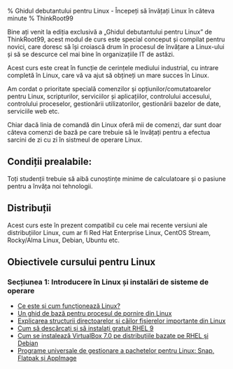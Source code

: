 % Ghidul debutantului pentru Linux - Începeți să învățați Linux în câteva minute
% ThinkRoot99

Bine ați venit la ediția exclusivă a „Ghidul debutantului pentru Linux” de ThinkRoot99, acest modul de curs este special conceput și compilat pentru novici, care doresc să își croiască drum în procesul de învățare a Linux-ului și să se descurce cel mai bine în organizațiile IT de astăzi.

Acest curs este creat în funcție de cerințele mediului industrial, cu intrare completă în Linux, care vă va ajut să obțineți un mare succes în Linux.

Am cordat o prioritate specială comenzilor și opțiunilor/comutatoarelor pentru Linux, scripturilor, serviciilor și aplicațiilor, controlului accesului, controlului proceselor, gestionării utilizatorilor, gestionării bazelor de date, serviciile web etc.

Chiar dacă linia de comandă din Linux oferă mii de comenzi, dar sunt doar câteva comenzi de bază pe care trebuie să le învățați pentru a efectua sarcini de zi cu zi în sistmeul de operare Linux.

## Condiții prealabile:

Toți studenții trebuie să aibă cunoștințe minime de calculatoare și o pasiune pentru a învăța noi tehnologii.

## Distribuții

Acest curs este în prezent compatibil cu cele mai recente versiuni ale distribuțiilor Linux, cum ar fi Red Hat Enterprise Linux, CentOS Stream, Rocky/Alma Linux, Debian, Ubuntu etc.

## Obiectivele cursului pentru Linux

### Secțiunea 1: Introducere în Linux și instalări de sisteme de operare

- [Ce este și cum funcționează Linux?](linux.html)
- [Un ghid de bază pentru procesul de pornire din Linux](procesul-de-pornire.html)
- [Explicarea structurii directoarelor și căilor fișierelor importante din Linux](directoare-linux.html)
- [Cum să descărcați și să instalați gratuit RHEL 9](rhel.html)
- [Cum se instalează VirtualBox 7.0 pe distribuțiile bazate pe RHEL și Debian](virtualbox.html)
- [Programe universale de gestionare a pachetelor pentru Linux: Snap, Flatpak și AppImage](managerii-de-pachete-universale.html)